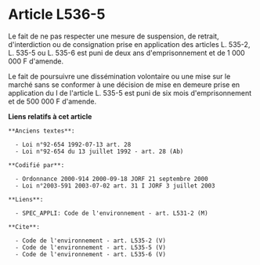 # Article L536-5

Le fait de ne pas respecter une mesure de suspension, de retrait, d'interdiction ou de consignation prise en application des
articles L. 535-2, L. 535-5 ou L. 535-6 est puni de deux ans d'emprisonnement et de 1 000 000 F d'amende.

Le fait de poursuivre une dissémination volontaire ou une mise sur le marché sans se conformer à une décision de mise en
demeure prise en application du I de l'article L. 535-5 est puni de six mois d'emprisonnement et de 500 000 F d'amende.

**Liens relatifs à cet article**

	**Anciens textes**:

	  - Loi n°92-654 1992-07-13 art. 28
	  - Loi n°92-654 du 13 juillet 1992 - art. 28 (Ab)

	**Codifié par**:

	  - Ordonnance 2000-914 2000-09-18 JORF 21 septembre 2000
	  - Loi n°2003-591 2003-07-02 art. 31 I JORF 3 juillet 2003

	**Liens**:

	  - SPEC_APPLI: Code de l'environnement - art. L531-2 (M)

	**Cite**:

	  - Code de l'environnement - art. L535-2 (V)
	  - Code de l'environnement - art. L535-5 (V)
	  - Code de l'environnement - art. L535-6 (V)
